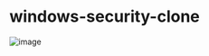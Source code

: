 # windows-security-clone

![image](https://github.com/user-attachments/assets/54c3cc62-0eae-4033-8259-e987b9653971)
